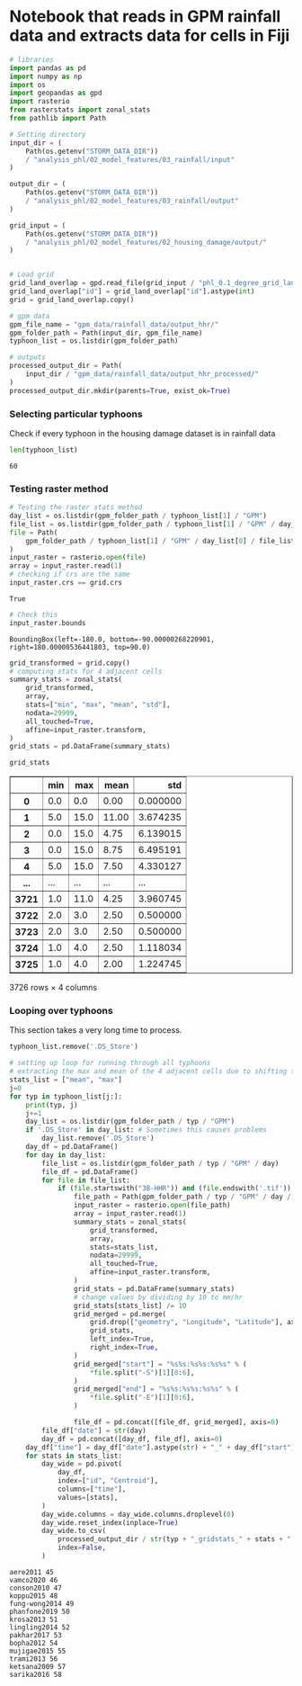 # Notebook that reads in GPM rainfall data and extracts data for cells in Fiji


```python
# libraries
import pandas as pd
import numpy as np
import os
import geopandas as gpd
import rasterio
from rasterstats import zonal_stats
from pathlib import Path
```


```python
# Setting directory
input_dir = (
    Path(os.getenv("STORM_DATA_DIR"))
    / "analysis_phl/02_model_features/03_rainfall/input"
)

output_dir = (
    Path(os.getenv("STORM_DATA_DIR"))
    / "analysis_phl/02_model_features/03_rainfall/output"
)

grid_input = (
    Path(os.getenv("STORM_DATA_DIR"))
    / "analysis_phl/02_model_features/02_housing_damage/output/"
)


# Load grid
grid_land_overlap = gpd.read_file(grid_input / "phl_0.1_degree_grid_land_overlap.gpkg")
grid_land_overlap["id"] = grid_land_overlap["id"].astype(int)
grid = grid_land_overlap.copy()

# gpm data
gpm_file_name = "gpm_data/rainfall_data/output_hhr/"
gpm_folder_path = Path(input_dir, gpm_file_name)
typhoon_list = os.listdir(gpm_folder_path)

# outputs
processed_output_dir = Path(
    input_dir / "gpm_data/rainfall_data/output_hhr_processed/"
)
processed_output_dir.mkdir(parents=True, exist_ok=True)

```

### Selecting particular typhoons

Check if every typhoon in the housing damage dataset is in rainfall data


```python
len(typhoon_list)
```




    60



### Testing raster method


```python
# Testing the raster stats method
day_list = os.listdir(gpm_folder_path / typhoon_list[1] / "GPM")
file_list = os.listdir(gpm_folder_path / typhoon_list[1] / "GPM" / day_list[0])
file = Path(
    gpm_folder_path / typhoon_list[1] / "GPM" / day_list[0] / file_list[0]
)
input_raster = rasterio.open(file)
array = input_raster.read(1)
# checking if crs are the same
input_raster.crs == grid.crs
```




    True




```python
# Check this
input_raster.bounds
```




    BoundingBox(left=-180.0, bottom=-90.00000268220901, right=180.00000536441803, top=90.0)




```python
grid_transformed = grid.copy()
# computing stats for 4 adjacent cells
summary_stats = zonal_stats(
    grid_transformed,
    array,
    stats=["min", "max", "mean", "std"],
    nodata=29999,
    all_touched=True,
    affine=input_raster.transform,
)
grid_stats = pd.DataFrame(summary_stats)

grid_stats
```




<div>
<style scoped>
    .dataframe tbody tr th:only-of-type {
        vertical-align: middle;
    }

    .dataframe tbody tr th {
        vertical-align: top;
    }

    .dataframe thead th {
        text-align: right;
    }
</style>
<table border="1" class="dataframe">
  <thead>
    <tr style="text-align: right;">
      <th></th>
      <th>min</th>
      <th>max</th>
      <th>mean</th>
      <th>std</th>
    </tr>
  </thead>
  <tbody>
    <tr>
      <th>0</th>
      <td>0.0</td>
      <td>0.0</td>
      <td>0.00</td>
      <td>0.000000</td>
    </tr>
    <tr>
      <th>1</th>
      <td>5.0</td>
      <td>15.0</td>
      <td>11.00</td>
      <td>3.674235</td>
    </tr>
    <tr>
      <th>2</th>
      <td>0.0</td>
      <td>15.0</td>
      <td>4.75</td>
      <td>6.139015</td>
    </tr>
    <tr>
      <th>3</th>
      <td>0.0</td>
      <td>15.0</td>
      <td>8.75</td>
      <td>6.495191</td>
    </tr>
    <tr>
      <th>4</th>
      <td>5.0</td>
      <td>15.0</td>
      <td>7.50</td>
      <td>4.330127</td>
    </tr>
    <tr>
      <th>...</th>
      <td>...</td>
      <td>...</td>
      <td>...</td>
      <td>...</td>
    </tr>
    <tr>
      <th>3721</th>
      <td>1.0</td>
      <td>11.0</td>
      <td>4.25</td>
      <td>3.960745</td>
    </tr>
    <tr>
      <th>3722</th>
      <td>2.0</td>
      <td>3.0</td>
      <td>2.50</td>
      <td>0.500000</td>
    </tr>
    <tr>
      <th>3723</th>
      <td>2.0</td>
      <td>3.0</td>
      <td>2.50</td>
      <td>0.500000</td>
    </tr>
    <tr>
      <th>3724</th>
      <td>1.0</td>
      <td>4.0</td>
      <td>2.50</td>
      <td>1.118034</td>
    </tr>
    <tr>
      <th>3725</th>
      <td>1.0</td>
      <td>4.0</td>
      <td>2.00</td>
      <td>1.224745</td>
    </tr>
  </tbody>
</table>
<p>3726 rows × 4 columns</p>
</div>



### Looping over typhoons

This section takes a very long time to process.


```python
typhoon_list.remove('.DS_Store')
```


```python
# setting up loop for running through all typhoons
# extracting the max and mean of the 4 adjacent cells due to shifting to grids
stats_list = ["mean", "max"]
j=0
for typ in typhoon_list[j:]:
    print(typ, j)
    j+=1
    day_list = os.listdir(gpm_folder_path / typ / "GPM")
    if '.DS_Store' in day_list: # Sometimes this causes problems
        day_list.remove('.DS_Store')
    day_df = pd.DataFrame()
    for day in day_list:
        file_list = os.listdir(gpm_folder_path / typ / "GPM" / day)
        file_df = pd.DataFrame()
        for file in file_list:
            if (file.startswith("3B-HHR")) and (file.endswith('.tif')):
                file_path = Path(gpm_folder_path / typ / "GPM" / day / file)
                input_raster = rasterio.open(file_path)
                array = input_raster.read(1)
                summary_stats = zonal_stats(
                    grid_transformed,
                    array,
                    stats=stats_list,
                    nodata=29999,
                    all_touched=True,
                    affine=input_raster.transform,
                )
                grid_stats = pd.DataFrame(summary_stats)
                # change values by dividing by 10 to mm/hr
                grid_stats[stats_list] /= 10
                grid_merged = pd.merge(
                    grid.drop(["geometry", "Longitude", "Latitude"], axis=1),
                    grid_stats,
                    left_index=True,
                    right_index=True,
                )
                grid_merged["start"] = "%s%s:%s%s:%s%s" % (
                    *file.split("-S")[1][0:6],
                )
                grid_merged["end"] = "%s%s:%s%s:%s%s" % (
                    *file.split("-E")[1][0:6],
                )

                file_df = pd.concat([file_df, grid_merged], axis=0)
        file_df["date"] = str(day)
        day_df = pd.concat([day_df, file_df], axis=0)
    day_df["time"] = day_df["date"].astype(str) + "_" + day_df["start"]
    for stats in stats_list:
        day_wide = pd.pivot(
            day_df,
            index=["id", "Centroid"],
            columns=["time"],
            values=[stats],
        )
        day_wide.columns = day_wide.columns.droplevel(0)
        day_wide.reset_index(inplace=True)
        day_wide.to_csv(
            processed_output_dir / str(typ + "_gridstats_" + stats + ".csv"),
            index=False,
        )
```

    aere2011 45
    vamco2020 46
    conson2010 47
    koppu2015 48
    fung-wong2014 49
    phanfone2019 50
    krosa2013 51
    lingling2014 52
    pakhar2017 53
    bopha2012 54
    mujigae2015 55
    trami2013 56
    ketsana2009 57
    sarika2016 58
